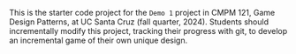 This is the starter code project for the `Demo 1` project in CMPM 121, Game Design Patterns, at UC Santa Cruz (fall quarter, 2024). Students should incrementally modify this project, tracking their progress with git, to develop an incremental game of their own unique design.
